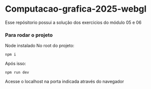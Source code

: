 # Computacao-grafica-2025-webgl

Esse repósitorio possui a solução dos exercicios do módulo 05 e 06

### Para rodar o projeto

Node instalado
No root do projeto:
```
npm i
```
Após isso:
```
npm run dev
```

Acesse o localhost na porta indicada através do navegador 
